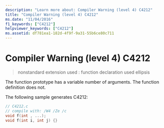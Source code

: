 ```yaml
---
description: "Learn more about: Compiler Warning (level 4) C4212"
title: "Compiler Warning (level 4) C4212"
ms.date: "11/04/2016"
f1_keywords: ["C4212"]
helpviewer_keywords: ["C4212"]
ms.assetid: df781ea1-182d-4f9f-9a31-55b6ce80c711
---
```

# Compiler Warning (level 4) C4212

> nonstandard extension used : function declaration used ellipsis

The function prototype has a variable number of arguments. The function definition does not.

The following sample generates C4212:

```c
// C4212.c
// compile with: /W4 /Ze /c
void f(int , ...);
void f(int i, int j) {}
```
